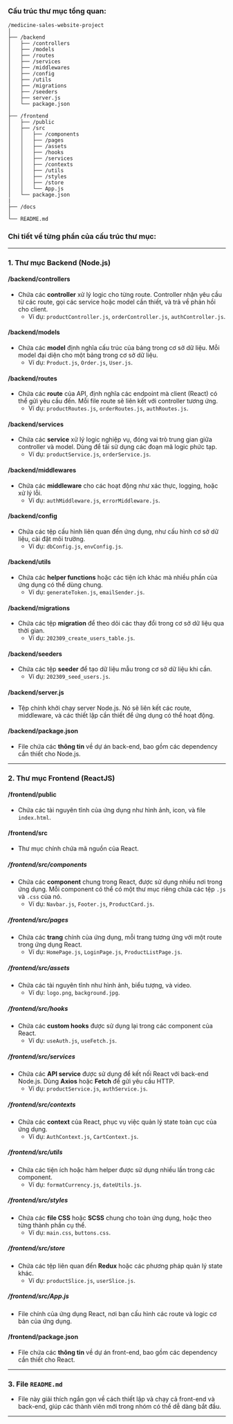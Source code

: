 ### **Cấu trúc thư mục tổng quan:**

```
/medicine-sales-website-project
│
├── /backend
│   ├── /controllers
│   ├── /models
│   ├── /routes
│   ├── /services
│   ├── /middlewares
│   ├── /config
│   ├── /utils
│   ├── /migrations
│   ├── /seeders
│   ├── server.js
│   └── package.json
│
├── /frontend
│   ├── /public
│   ├── /src
│   │   ├── /components
│   │   ├── /pages
│   │   ├── /assets
│   │   ├── /hooks
│   │   ├── /services
│   │   ├── /contexts
│   │   ├── /utils
│   │   ├── /styles
│   │   ├── /store
│   │   └── App.js
│   └── package.json
|
├── /docs
│
└── README.md
```

### **Chi tiết về từng phần của cấu trúc thư mục:**

---

### **1. Thư mục Backend (Node.js)**

#### **/backend/controllers**
- Chứa các **controller** xử lý logic cho từng route. Controller nhận yêu cầu từ các route, gọi các service hoặc model cần thiết, và trả về phản hồi cho client.
  - Ví dụ: `productController.js`, `orderController.js`, `authController.js`.

#### **/backend/models**
- Chứa các **model** định nghĩa cấu trúc của bảng trong cơ sở dữ liệu. Mỗi model đại diện cho một bảng trong cơ sở dữ liệu.
  - Ví dụ: `Product.js`, `Order.js`, `User.js`.

#### **/backend/routes**
- Chứa các **route** của API, định nghĩa các endpoint mà client (React) có thể gửi yêu cầu đến. Mỗi file route sẽ liên kết với controller tương ứng.
  - Ví dụ: `productRoutes.js`, `orderRoutes.js`, `authRoutes.js`.

#### **/backend/services**
- Chứa các **service** xử lý logic nghiệp vụ, đóng vai trò trung gian giữa controller và model. Dùng để tái sử dụng các đoạn mã logic phức tạp.
  - Ví dụ: `productService.js`, `orderService.js`.

#### **/backend/middlewares**
- Chứa các **middleware** cho các hoạt động như xác thực, logging, hoặc xử lý lỗi.
  - Ví dụ: `authMiddleware.js`, `errorMiddleware.js`.

#### **/backend/config**
- Chứa các tệp cấu hình liên quan đến ứng dụng, như cấu hình cơ sở dữ liệu, cài đặt môi trường.
  - Ví dụ: `dbConfig.js`, `envConfig.js`.

#### **/backend/utils**
- Chứa các **helper functions** hoặc các tiện ích khác mà nhiều phần của ứng dụng có thể dùng chung.
  - Ví dụ: `generateToken.js`, `emailSender.js`.

#### **/backend/migrations**
- Chứa các tệp **migration** để theo dõi các thay đổi trong cơ sở dữ liệu qua thời gian.
  - Ví dụ: `202309_create_users_table.js`.

#### **/backend/seeders**
- Chứa các tệp **seeder** để tạo dữ liệu mẫu trong cơ sở dữ liệu khi cần.
  - Ví dụ: `202309_seed_users.js`.

#### **/backend/server.js**
- Tệp chính khởi chạy server Node.js. Nó sẽ liên kết các route, middleware, và các thiết lập cần thiết để ứng dụng có thể hoạt động.

#### **/backend/package.json**
- File chứa các **thông tin** về dự án back-end, bao gồm các dependency cần thiết cho Node.js.

---

### **2. Thư mục Frontend (ReactJS)**

#### **/frontend/public**
- Chứa các tài nguyên tĩnh của ứng dụng như hình ảnh, icon, và file `index.html`.

#### **/frontend/src**
- Thư mục chính chứa mã nguồn của React.

##### **/frontend/src/components**
- Chứa các **component** chung trong React, được sử dụng nhiều nơi trong ứng dụng. Mỗi component có thể có một thư mục riêng chứa các tệp `.js` và `.css` của nó.
  - Ví dụ: `Navbar.js`, `Footer.js`, `ProductCard.js`.

##### **/frontend/src/pages**
- Chứa các **trang** chính của ứng dụng, mỗi trang tương ứng với một route trong ứng dụng React.
  - Ví dụ: `HomePage.js`, `LoginPage.js`, `ProductListPage.js`.

##### **/frontend/src/assets**
- Chứa các tài nguyên tĩnh như hình ảnh, biểu tượng, và video.
  - Ví dụ: `logo.png`, `background.jpg`.

##### **/frontend/src/hooks**
- Chứa các **custom hooks** được sử dụng lại trong các component của React.
  - Ví dụ: `useAuth.js`, `useFetch.js`.

##### **/frontend/src/services**
- Chứa các **API service** được sử dụng để kết nối React với back-end Node.js. Dùng **Axios** hoặc **Fetch** để gửi yêu cầu HTTP.
  - Ví dụ: `productService.js`, `authService.js`.

##### **/frontend/src/contexts**
- Chứa các **context** của React, phục vụ việc quản lý state toàn cục của ứng dụng.
  - Ví dụ: `AuthContext.js`, `CartContext.js`.

##### **/frontend/src/utils**
- Chứa các tiện ích hoặc hàm helper được sử dụng nhiều lần trong các component.
  - Ví dụ: `formatCurrency.js`, `dateUtils.js`.

##### **/frontend/src/styles**
- Chứa các **file CSS** hoặc **SCSS** chung cho toàn ứng dụng, hoặc theo từng thành phần cụ thể.
  - Ví dụ: `main.css`, `buttons.css`.

##### **/frontend/src/store**
- Chứa các tệp liên quan đến **Redux** hoặc các phương pháp quản lý state khác.
  - Ví dụ: `productSlice.js`, `userSlice.js`.

##### **/frontend/src/App.js**
- File chính của ứng dụng React, nơi bạn cấu hình các route và logic cơ bản của ứng dụng.

#### **/frontend/package.json**
- File chứa các **thông tin** về dự án front-end, bao gồm các dependency cần thiết cho React.

---

### **3. File `README.md`**
- File này giải thích ngắn gọn về cách thiết lập và chạy cả front-end và back-end, giúp các thành viên mới trong nhóm có thể dễ dàng bắt đầu.

---